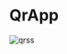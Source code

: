 # QrApp
![qrss](https://github.com/REDLANTERNDEV/QrApp/assets/87618221/95e7db16-fbe9-454f-bd88-9a0cd5e4fdad)
